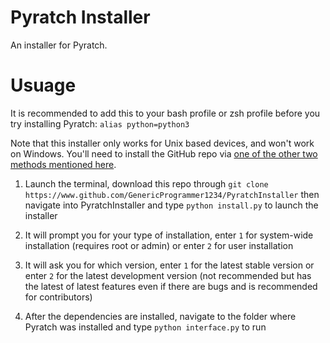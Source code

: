 # Pyratch Installer

An installer for Pyratch.

# Usuage

It is recommended to add this to your bash profile or zsh profile before you try installing Pyratch: `alias python=python3`

Note that this installer only works for Unix based devices, and won't work on Windows. You'll need to install the GitHub repo via [one of the other two methods mentioned here](https://github.com/GenericProgrammer1234/Pyratch).

1. Launch the terminal, download this repo through `git clone https://www.github.com/GenericProgrammer1234/PyratchInstaller` then navigate into PyratchInstaller and type `python install.py` to launch the installer

2. It will prompt you for your type of installation, enter `1` for system-wide installation (requires root or admin) or enter `2` for user installation

3. It will ask you for which version, enter `1` for the latest stable version or enter `2` for the latest development version (not recommended but has the latest of latest features even if there are bugs and is recommended for contributors)

4. After the dependencies are installed, navigate to the folder where Pyratch was installed and type `python interface.py` to run
